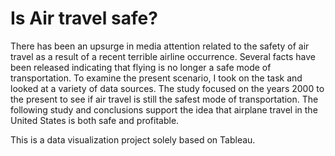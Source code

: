 # Is Air travel safe?

There has been an upsurge in media attention related to the safety of air travel as a result of a recent terrible airline occurrence. Several facts have been released indicating that flying is no longer a safe mode of transportation.
To examine the present scenario, I took on the task and looked at a variety of data sources. The study focused on the years 2000 to the present to see if air travel is still the safest mode of transportation.
The following study and conclusions support the idea that airplane travel in the United States is both safe and profitable.

This is a data visualization project solely based on Tableau. 

